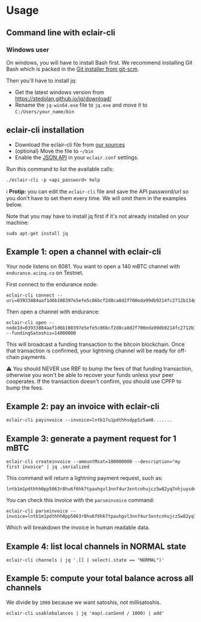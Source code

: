 # Usage

## Command line with eclair-cli

### Windows user

On windows, you will have to install Bash first. We recommend installing Git Bash which is packed in the [Git installer from git-scm](https://git-scm.com/downloads).

Then you'll have to install jq:

- Get the latest windows version from https://stedolan.github.io/jq/download/
- Rename the `jq-win64.exe` file to `jq.exe` and move it to `C:/Users/your_name/bin`

## eclair-cli installation

- Download the eclair-cli file from [our sources](https://github.com/ACINQ/eclair/blob/master/eclair-core/eclair-cli)
- (optional) Move the file to `~/bin`
- Enable the [JSON API](https://github.com/ACINQ/eclair/wiki/API) in your `eclair.conf` settings.

Run this command to list the available calls:

```shell
./eclair-cli -p <api_password> help
```

ℹ️ **Protip:** you can edit the `eclair-cli` file and save the API password/url so you don't have to set them every time. We will omit them in the examples below.

Note that you may have to install jq first if it's not already installed on your machine:

```shell
sudo apt-get install jq
```

## Example 1: open a channel with eclair-cli

Your node listens on 8081. You want to open a 140 mBTC channel with `endurance.acinq.co` on Testnet.

First connect to the endurance node:

```shell
eclair-cli connect --uri=03933884aaf1d6b108397e5efe5c86bcf2d8ca8d2f700eda99db9214fc2712b134@endurance.acinq.co:9735
```

Then open a channel with endurance:

```shell
eclair-cli open --nodeId=03933884aaf1d6b108397e5efe5c86bcf2d8ca8d2f700eda99db9214fc2712b134 --fundingSatoshis=14000000
```

This will broadcast a funding transaction to the bitcoin blockchain.
Once that transaction is confirmed, your lightning channel will be ready for off-chain payments.

:warning: You should NEVER use RBF to bump the fees of that funding transaction, otherwise you won't be able to recover your funds unless your peer cooperates. If the transaction doesn't confirm, you should use CPFP to bump the fees.

## Example 2: pay an invoice with eclair-cli

```shell
eclair-cli payinvoice --invoice=lntb17u1pdthhsdpp5z5am8.......
```

## Example 3: generate a payment request for 1 mBTC

```shell
eclair-cli createinvoice --amountMsat=100000000 --description="my first invoice" | jq .serialized
```

This command will return a lightning payment request, such as:

```shell
lntb1m1pdthhh0pp5063r8hu6f6hk7tpauhgvl3nnf4ur3xntcnhujcz5w82yq7nhjuysdq6d4ujqenfwfehggrfdemx76trv5xqrrss6uxhewtmjkumpr7w6prkgttku76azfq7l8cx9v74pcv85hzyvs9n23dhu9u354xcqpnzey45ua3g2m4dywuw7udrt2sdsvjf3rawdqcpas9mah
```

You can check this invoice with the `parseinvoice` command:

```shell
eclair-cli parseinvoice --invoice=lntb1m1pdthhh0pp5063r8hu6f6hk7tpauhgvl3nnf4ur3xntcnhujcz5w82yq7nhjuysdq6d4ujqenfwfehggrfdemx76trv5xqrrss6uxhewtmjkumpr7w6prkgttku76azfq7l8cx9v74pcv85hzyvs9n23dhu9u354xcqpnzey45ua3g2m4dywuw7udrt2sdsvjf3rawdqcpas9mah
```

Which will breakdown the invoice in human readable data.

## Example 4: list local channels in NORMAL state
```shell
eclair-cli channels | jq '.[] | select(.state == "NORMAL")'
```

## Example 5: compute your total balance across all channels
We divide by `1000` because we want satoshis, not millisatoshis.
```shell
eclair-cli usablebalances | jq 'map(.canSend / 1000) | add'
```